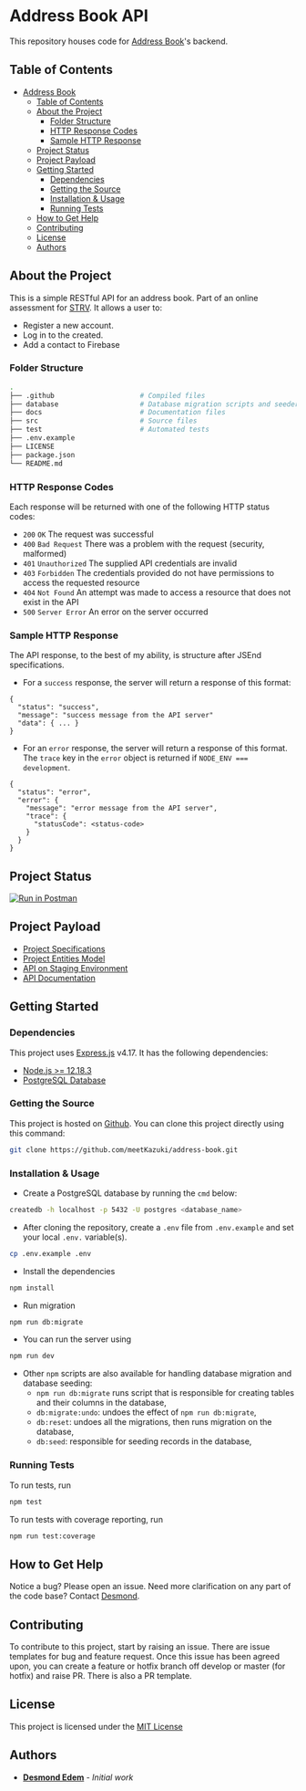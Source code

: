 # Address Book API

This repository houses code for [Address Book](https://address-staging.herokuapp.com/api/v1/docs)'s backend.

## Table of Contents

- [Address Book](#address-book)
  - [Table of Contents](#table-of-contents)
  - [About the Project](#about-the-project)
    - [Folder Structure](#folder-structure)
    - [HTTP Response Codes](#http-response-codes)
    - [Sample HTTP Response](#sample-http-response)
  - [Project Status](#project-status)
  - [Project Payload](#project-payload)
  - [Getting Started](#getting-started)
    - [Dependencies](#dependencies)
    - [Getting the Source](#getting-the-source)
    - [Installation & Usage](#installation-usage)
    - [Running Tests](#running-tests)
  - [How to Get Help](#how-to-get-help)
  - [Contributing](#contributing)
  - [License](#license)
  - [Authors](#authors)

## About the Project

This is a simple RESTful API for an address book. Part of an online assessment for [STRV](https://www.strv.com/). It allows a user to:

- Register a new account.
- Log in to the created.
- Add a contact to Firebase

### Folder Structure

```bash
.
├── .github                     # Compiled files
├── database                    # Database migration scripts and seeders
├── docs                        # Documentation files
├── src                         # Source files
├── test                        # Automated tests
├── .env.example
├── LICENSE
├── package.json
└── README.md
```

### HTTP Response Codes

Each response will be returned with one of the following HTTP status codes:

- `200` `OK` The request was successful
- `400` `Bad Request` There was a problem with the request (security, malformed)
- `401` `Unauthorized` The supplied API credentials are invalid
- `403` `Forbidden` The credentials provided do not have permissions to access the requested resource
- `404` `Not Found` An attempt was made to access a resource that does not exist in the API
- `500` `Server Error` An error on the server occurred

### Sample HTTP Response

The API response, to the best of my ability, is structure after JSEnd specifications.

- For a `success` response, the server will return a response of this format:

```
{
  "status": "success",
  "message": "success message from the API server"
  "data": { ... }
}
```

- For an `error` response, the server will return a response of this format. The `trace` key in the `error` object is returned if `NODE_ENV === development`.

```
{
  "status": "error",
  "error": {
    "message": "error message from the API server",
    "trace": {
      "statusCode": <status-code>
    }
  }
}
```

## Project Status

[![Run in Postman](https://run.pstmn.io/button.svg)](https://app.getpostman.com/run-collection/354a513337c5a0a5d299?action=collection%2Fimport#?env%5BAddress%20Development%20Environment%5D=W3sia2V5IjoiQVBJX1VSTCIsInZhbHVlIjoibG9jYWxob3N0OjcwMDkvYXBpL3YxIiwiZW5hYmxlZCI6dHJ1ZX1d)

## Project Payload

- [Project Specifications](https://docs.google.com/document/d/1BnMjK5p4VK7lZcukUyHo0nICqb94bJKhHkwiSEoylOE/edit#heading=h.tdkswnxuwklt)
- [Project Entities Model](https://dbdiagram.io/d/6075157eb6aeb3052d8fcd46)
- [API on Staging Environment](https://address-staging.herokuapp.com/api/v1)
- [API Documentation](https://address-staging.herokuapp.com/api/v1/docs)

## Getting Started

### Dependencies

This project uses [Express.js](https://expressjs.com/) v4.17. It has the following dependencies:

- [Node.js >= 12.18.3](https://nodejs.org/en/download)
- [PostgreSQL Database](https://www.postgresql.org/download/)

### Getting the Source

This project is hosted on [Github](https://github.com/meetKazuki/address-book). You can clone this project directly using this command:

```sh
git clone https://github.com/meetKazuki/address-book.git
```

### Installation & Usage

- Create a PostgreSQL database by running the `cmd` below:

```sh
createdb -h localhost -p 5432 -U postgres <database_name>
```

- After cloning the repository, create a `.env` file from `.env.example` and set your local `.env.` variable(s).

```sh
cp .env.example .env
```
- Install the dependencies

```sh
npm install
```
- Run migration

```sh
npm run db:migrate
```
- You can run the server using

```sh
npm run dev
```
- Other `npm` scripts are also available for handling database migration and database seeding:
  - `npm run db:migrate` runs script that is responsible for creating tables and their columns in the database,
  - `db:migrate:undo`: undoes the effect of `npm run db:migrate`,
  - `db:reset`: undoes all the migrations, then runs migration on the database,
  - `db:seed`: responsible for seeding records in the database,

### Running Tests

To run tests, run

```sh
npm test
```

To run tests with coverage reporting, run

```sh
npm run test:coverage
```

## How to Get Help

Notice a bug? Please open an issue. Need more clarification on any part of the code base? Contact [Desmond](https://github.com/meetKazuki).

## Contributing

To contribute to this project, start by raising an issue. There are issue templates for bug and feature request. Once this issue has been agreed upon, you can create a feature or hotfix branch off develop or master (for hotfix) and raise PR. There is also a PR template.

## License

This project is licensed under the [MIT License]('https://opensource.org/licenses/MIT')

## Authors

- **[Desmond Edem](https://github.com/meetKazuki)** - _Initial work_
